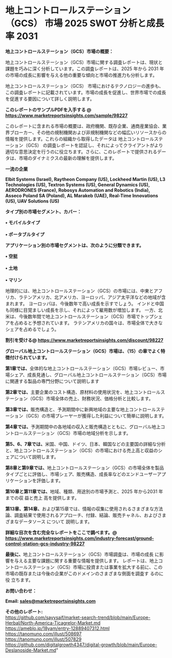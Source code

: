 # 地上コントロールステーション（GCS） 市場 2025 SWOT 分析と成長率 2031

<strong><b>地上コントロールステーション（GCS）市場の概要：</b></strong>

地上コントロールステーション（GCS）市場に関する調査レポートは、現状と課題を巧みに深く分析しています。この調査レポートは、2025 年から 2031 年の市場の成長に影響を与える他の重要な傾向と市場の推進力も分析します。

地上コントロールステーション（GCS） 市場におけるテクノロジーの進歩も、この調査レポートに記載されています。市場の成長を促進し、世界市場での成長を促進する要因について詳しく説明します。

<strong>このレポートのサンプルPDFを入手する @ <a href=https://www.marketreportsinsights.com/sample/98227>https://www.marketreportsinsights.com/sample/98227</a></strong>

このレポートに含まれる市場の概要は、政府機関、既存企業、通商産業協会、業界ブローカー、その他の規制機関および非規制機関などの幅広いリソースからの情報を提供します。これらの組織から取得したデータは 地上コントロールステーション（GCS） の調査レポートを認証し、それによってクライアントがより適切な意思決定を行うのに役立ちます。さらに、このレポートで提供されるデータは、市場のダイナミクスの最新の理解を提供します。

<strong>一流の企業</strong>

<strong><b>Elbit Systems (Israel), Raytheon Company (US), Lockheed Martin (US), L3 Technologies (US), Textron Systems (US), General Dynamics (US), AERODRONES (France), Robosys Automation and Robotics (India), Asseco Poland SA (Poland), AL Marakeb (UAE), Real-Time Innovations (US), UAV Solutions (US)</b></strong>

<strong><b>タイプ別の市場セグメント、カバー：</b></strong>

<strong>• モバイルタイプ<br><br>• ポータブルタイプ</strong>

<strong><b>アプリケーション別の市場セグメントは、次のように分類できます。</b></strong>

<strong>• 空挺<br><br>• 土地<br><br>• マリン</strong>

 地理的には、地上コントロールステーション（GCS）の市場には、中東とアフリカ、ラテンアメリカ、北アメリカ、ヨーロッパ、アジア太平洋などの地域が含まれます。 ヨーロッパは、今後数年で高い成長を示すでしょう。 インドと中国も同様に目覚ましい成長を示し、それによって雇用数が増加します。 一方、北米は、今後数年間で地上コントロールステーション（GCS）市場でトップシェアを占めると予想されています。 ラテンアメリカの国々は、市場全体で大きなシェアを占めるでしょう。

<strong>割引を受ける@ <a href=https://www.marketreportsinsights.com/discount/98227>https://www.marketreportsinsights.com/discount/98227</a></strong>

<strong><b>グローバル地上コントロールステーション（GCS）市場は、（15）の章でよく特徴付けられています。</b></strong>

<strong><b>第</b></strong><strong><b>1章では、</b></strong>全体的な地上コントロールステーション（GCS）市場レビュー、市場シェア、成長見通し、グローバル地上コントロールステーション（GCS）市場に関連する製品の専門分野について説明します

<strong><b>第2章では、</b></strong>主要企業のコスト構造、原材料の使用状況を、地上コントロールステーション（GCS）市場全体の売上、財務状況、価格分析と比較します。

<strong><b>第3章では、</b></strong>販売構造と、予測期間中に新興地域の主要な地上コントロールステーション（GCS）の市場プレーヤーが獲得した利益について簡単に説明します。

<strong><b>第4章では、</b></strong>予測期間中の各地域の収入と販売構造とともに、グローバル地上コントロールステーション（GCS）市場の地域分析を示します。

<strong><b>第5、6、7章では、</b></strong>米国、中国、ドイツ、日本、韓国などの主要国の詳細な分析と、地上コントロールステーション（GCS）の市場における売上高と収益のシェアについて説明します。

<strong><b>第8章と第9章では、</b></strong>地上コントロールステーション（GCS）の市場全体を製品タイプごとに評価し、市場シェア、販売構造、成長率などのエンドユーザーアプリケーションを評価します。

<strong><b>第10章と第11章では、</b></strong>地域、種類、用途別の市場予測と、2025 年から2031 年までの収 益と売上 高を提供します。

<strong><b>第13章、第14章、</b></strong>および第15章では、情報の収集に使用されるさまざまな方法論、調査結果で使用されるアプローチ、付録、結論、販売チャネル、およびさまざまなデータソース について 説明します。

<strong>詳細な目次を含む完全なレポートをここで調べます。@ <a href=https://www.marketreportsinsights.com/industry-forecast/ground-control-station-gcs-industry-98227>https://www.marketreportsinsights.com/industry-forecast/ground-control-station-gcs-industry-98227</a></strong>

<strong><b>最後に、</b></strong>地上コントロールステーション（GCS）市場調査は、市場の成長 に影響を</a>与える主要な課題に関する重要な情報を提供します。 レポートは、地上コントロールステーション（GCS）市場に投資または事業を拡大する前に、この市場の既存または今後の企業がこのドメインのさまざまな側面を調査す るのに役 立ちます。

<strong><b>お問い合わせ：</b></strong>

<strong>Email: </strong><a href=mailto:sales@marketreportsinsights.com><strong>sales@marketreportsinsights.com</strong></a>

<strong>その他のレポート:</strong>
<br>
<a href=https://github.com/sayysaif/market-search-trend/blob/main/Europe-Herbal/North-America-Ticagrelor-Market.md>https://github.com/sayysaif/market-search-trend/blob/main/Europe-Herbal/North-America-Ticagrelor-Market.md</a>
<br>
<a href=https://ameblo.jp/18yam/entry-12889407312.html>https://ameblo.jp/18yam/entry-12889407312.html</a>
<br>
<a href=https://tanomuno.com/illust/508697>https://tanomuno.com/illust/508697</a>
<br>
<a href=https://tanomuno.com/illust/507829>https://tanomuno.com/illust/507829</a>
<br>
<a href=https://github.com/digitalgrowth4347/digital-growth/blob/main/Europe-Deslanoside-Market.md>https://github.com/digitalgrowth4347/digital-growth/blob/main/Europe-Deslanoside-Market.md</a>"
